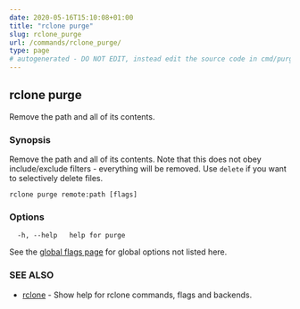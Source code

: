 ```yaml
---
date: 2020-05-16T15:10:08+01:00
title: "rclone purge"
slug: rclone_purge
url: /commands/rclone_purge/
type: page
# autogenerated - DO NOT EDIT, instead edit the source code in cmd/purge/ and as part of making a release run "make commanddocs"
---
```

## rclone purge

Remove the path and all of its contents.

### Synopsis


Remove the path and all of its contents.  Note that this does not obey
include/exclude filters - everything will be removed.  Use `delete` if
you want to selectively delete files.


```
rclone purge remote:path [flags]
```

### Options

```
  -h, --help   help for purge
```

See the [global flags page](/flags/) for global options not listed here.

### SEE ALSO

* [rclone](/commands/rclone/)	 - Show help for rclone commands, flags and backends.

